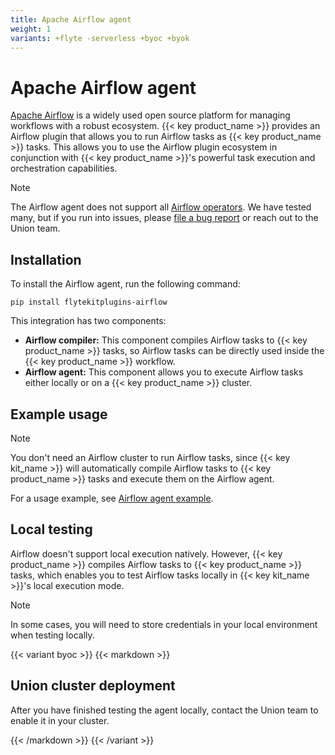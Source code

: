 ```yaml
---
title: Apache Airflow agent
weight: 1
variants: +flyte -serverless +byoc +byok
---
```


# Apache Airflow agent

[Apache Airflow](https://airflow.apache.org) is a widely used open source platform for managing workflows with a robust ecosystem. {{< key product_name >}} provides an Airflow plugin that allows you to run Airflow tasks as {{< key product_name >}} tasks.
This allows you to use the Airflow plugin ecosystem in conjunction with {{< key product_name >}}'s powerful task execution and orchestration capabilities.

> [!NOTE]
> The Airflow agent does not support all [Airflow operators](https://airflow.apache.org/docs/apache-airflow/stable/core-concepts/operators.html). We have tested many, but if you run into issues, please [file a bug report](https://github.com/flyteorg/flyte/issues/new?assignees=&labels=bug%2Cuntriaged&projects=&template=bug_report.yaml&title=%5BBUG%5D+) or reach out to the Union team.

## Installation

To install the Airflow agent, run the following command:

```
pip install flytekitplugins-airflow
```

This integration has two components:
* **Airflow compiler:** This component compiles Airflow tasks to {{< key product_name >}} tasks, so Airflow tasks can be directly used inside the {{< key product_name >}} workflow.
* **Airflow agent:** This component allows you to execute Airflow tasks either locally or on a {{< key product_name >}} cluster.

## Example usage

> [!NOTE]
> You don't need an Airflow cluster to run Airflow tasks, since {{< key kit_name >}} will
> automatically compile Airflow tasks to {{< key product_name >}} tasks and execute them on the Airflow agent.

For a usage example, see [Airflow agent example](./airflow-agent-example.md).

## Local testing

Airflow doesn't support local execution natively. However, {{< key product_name >}} compiles Airflow tasks to {{< key product_name >}} tasks,
which enables you to test Airflow tasks locally in {{< key kit_name >}}'s local execution mode.

> [!NOTE]
> In some cases, you will need to store credentials in your local environment when testing locally.

{{< variant byoc >}}
{{< markdown >}}

## Union cluster deployment

After you have finished testing the agent locally, contact the Union team to enable it in your cluster.

{{< /markdown >}}
{{< /variant >}}
